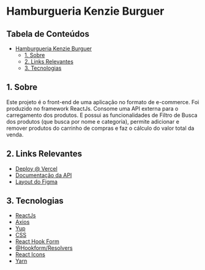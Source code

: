 # Hamburgueria Kenzie Burguer

<h2>Tabela de Conteúdos</h2>

- [Hamburgueria Kenzie Burguer](#hamburgueria-kenzie-burguer)
  - [1. Sobre](#1-sobre)
  - [2. Links Relevantes](#2-links-relevantes)
  - [3. Tecnologias](#3-tecnologias)

<a name="sobre"></a>

## 1. Sobre

Este projeto é o front-end de uma aplicação no formato de e-commerce. Foi produzido no framework ReactJs. Consome uma API externa para o carregamento dos produtos.  E possui as funcionalidades de Filtro de Busca dos produtos (que busca por nome e categoria), permite adicionar e remover produtos do carrinho de compras e faz o cálculo do valor total da venda. 

<a name="links"></a>

## 2. Links Relevantes

- <a name="deploy-vercel" href="https://react-entrega-s1-hamburgueria-da-kenzie-discacciati.vercel.app/" target="_blank">Deploy @ Vercel</a>
- <a name="doc-api" href="https://hamburgueria-kenzie-json-serve.herokuapp.com/products" target="_blank">Documentação da API</a>
- <a name="figma" href="https://www.figma.com/file/Nx4WZEFXnHzeFsxRaw8y18/M3---1B07---Entrega---Hamburgueria-da-Kenzie" target="_blank">Layout do Figma</a>

<a name="problema"></a>


## 3. Tecnologias

- <a name="react" href="https://pt-br.reactjs.org/" target="_blank">ReactJs</a>
- <a name="axios" href="https://www.npmjs.com/package/axios" target="_blank">Axios</a>
- <a name="yup" href="https://www.npmjs.com/package/yup" target="_blank">Yup</a>
- <a name="styled-comp" href="https://developer.mozilla.org/en-US/docs/Web/API/CSSStyleSheet" target="_blank">CSS</a>
- <a name="react-hook-form" href="https://www.npmjs.com/package/react-hook-form" target="_blank">React Hook Form</a>
- <a name="hookform-resolvers" href="https://www.npmjs.com/package/@hookform/resolvers" target="_blank">@Hookform/Resolvers</a>
- <a name="react-icons" href="https://www.npmjs.com/package/react-icons" target="_blank">React Icons</a>
- <a name="yarn" href="https://yarnpkg.com/" target="_blank">Yarn</a>

##